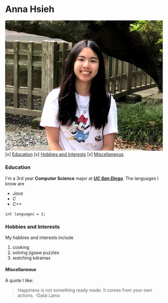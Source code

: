 # Anna Hsieh
![me](https://github.com/annahsieh/PagesProject/blob/461e2db03b17031ea166175913fd4171507b05d8/IMG_0735.jpg)
 [x] [Education](https://github.com/annahsieh/PagesProject/blob/markdown/index.md#education)
 [x] [Hobbies and Interests](https://github.com/annahsieh/PagesProject/blob/markdown/index.md#hobbies-and-interests)
 [x] [Miscellaneous](https://github.com/annahsieh/PagesProject/blob/markdown/index.md#miscellaneous)
### Education
I'm a 3rd year **Computer Science** major at [***UC San Diego***](https://ucsd.edu/). 
The languages I know are 
- *Java*
- *C*
- *C++*

```int languages = 3;```
### Hobbies and Interests
My habbies and interests include
1. cooking
2. solving jigsaw puzzles
3. watching kdramas
#### Miscellaneous
A quote I like:
> Happiness is not something ready made. It comes from your own actions. -Dalai Lama
